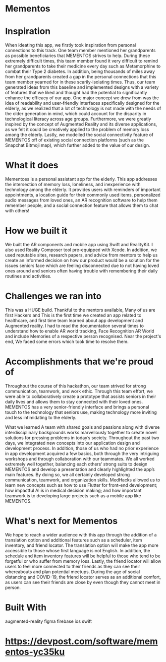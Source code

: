 # Mementos
# Inspiration
When ideating this app, we firstly took inspiration from personal connections to this track. One team member mentioned her grandparents as possible beneficiaries that MEMENTOS strives to help. During these extremely difficult times, this team member found it very difficult to remind her grandparents to take their medicine every day such as Metamorphine to combat their Type 2 diabetes. In addition, being thousands of miles away from her grandparents created a gap in the personal connections that this team member yearned for in these scarily-isolating times. Thus, our team generated ideas from this baseline and implemented designs with a variety of features that we liked and thought had the potential to significantly enhance the efficacy of our app. One major concept we drew from was the idea of readability and user-friendly interfaces specifically designed for the elderly, as we realized that a lot of technology is not made with the needs of the older generation in mind, which could account for the disparity in technological literacy across age groups. Furthermore, we were greatly inspired by the concept of Augmented Reality and its diverse applications, as we felt it could be creatively applied to the problem of memory loss among the elderly. Lastly, we modelled the social connectivity feature of MEMENTOS off of existing social connection platforms (such as the Snapchat Bitmoji map), which further added to the value of our design.

# What it does
Mementoes is a personal assistant app for the elderly. This app addresses the intersection of memory loss, loneliness, and inexperience with technology among the elderly. It provides users with reminders of important appointments, a location guide for their commonly used items, personalized audio messages from loved ones, an AR recognition software to help them remember people, and a social connection feature that allows them to chat with others!

# How we built it
We built the AR components and mobile app using Swift and RealityKit. I also used Reality Composer tool pre-equipped with Xcode. In addition, we used reputable sites, research papers, and advice from mentors to help us create an informed decision on how our product would be a solution for the issues seniors face which are feeling disconnected due to not having loved ones around and seniors often having trouble with remembering their daily routines and activities.

# Challenges we ran into
This was a HUGE build. Thankful to the mentors available, Many of us are first Hackers and This is the first time we created an app related to healthcare, and first time team learned about app development and Augmented reality. I had to read the documentation several times to understand how to enable AR world tracking, Face Recognition AR World and include Memories of a respective person recognised. Near the project's end, We faced some errors which took time to resolve them.

# Accomplishments that we're proud of
Throughout the course of this hackathon, our team strived for strong communication, teamwork, and work ethic. Through this team effort, we were able to collaboratively create a prototype that assists seniors in their daily lives and allows them to stay connected with their loved ones. MEMENTOS has a very senior-friendly interface and brings a personal touch to the technology that seniors use, making technology more inviting and less intimidating to the elderly.

What we learned
A team with shared goals and passions along with diverse interdisciplinary backgrounds works marvellously together to create novel solutions for pressing problems in today’s society. Throughout the past two days, we integrated new concepts into our application design and development process. In addition, those of us who had no prior experience in app development acquired a few basics, both through the very intriguing workshops and through collaboration with our teammates. We all worked extremely well together, balancing each others’ strong suits to design MEMENTOS and develop a presentation and clearly highlighted the app’s main features. By doing so, we all certainly developed strong communication, teamwork, and organization skills. MedHacks allowed us to learn new concepts such as how to use Flutter for front-end development; how impactful AI is in medical decision making; and how important teamwork is to developing large projects such as a mobile app like MEMENTOS.

# What's next for Mementos
We hope to reach a wider audience with this app through the addition of a translation option and additional features such as a scheduler, item inventory, and friend locator. The translation option will make the app more accessible to those whose first language is not English. In addition, the schedule and item inventory features will be helpful to those who tend to be forgetful or who suffer from memory loss. Lastly, the friend locator will allow users to feel more connected to their friends as they can see their whereabouts and plan potential meetups. During the age of social distancing and COVID-19, the friend locator serves as an additional comfort, as users can see their friends are close by even though they cannot meet in person.

# Built With
augmented-reality
figma
firebase
ios
swift

# https://devpost.com/software/mementos-yc35ku

